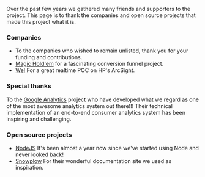 Over the past few years we gathered many friends and supporters to the project.
 This page is to thank the companies and open source projects that made this project what it is.

### Companies
- To the companies who wished to remain unlisted, thank you for your funding and contributions.
- [Magic Hold'em][magic] for a fascinating conversion funnel project.
- [We!][we] For a great realtime POC on HP's ArcSight.

### Special thanks
To the [Google Analytics][ga] project who have developed what we regard as one of the most awesome analytics system out there!!!
Their technical implementation of an end-to-end consumer analytics system has been inspiring and challenging.

### Open source projects
- [NodeJS][node] It's been almost a year now since we've started using Node and never looked back!
- [Snowplow][snowplow] For their wonderful documentation site we used as inspiration.

[magic]: http://www.magicholdem.com
[we]: http://www.we-can.co.il
[ga]: http://www.google.com/analytics
[node]: http://nodejs.org
[snowplow]: http://snowplow.com